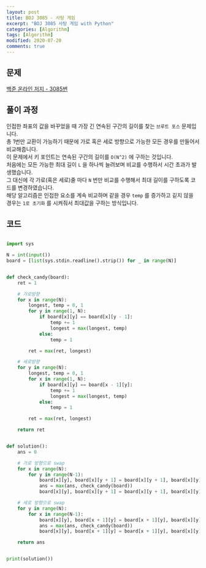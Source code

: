```yaml
---
layout: post
title: BOJ 3085 - 사탕 게임
excerpt: "BOJ 3085 사탕 게임 with Python"
categories: [Algorithm]
tags: [Algorithm]
modified: 2020-07-20
comments: true
---
```


## 문제
[백준 온라인 저지 - 3085번](https://www.acmicpc.net/problem/3085)


## 풀이 과정
인접한 좌표의 값을 바꾸었을 때 가장 긴 연속된 구간의 길이를 찾는 `브루트 포스` 문제입니다. <br>
총 1번만 교환이 가능하기 때문에 가로 혹은 세로 방향으로 가능한 모든 경우를 만들어서 비교해줍니다. <br>
이 문제에서 키 포인트는 연속된 구간의 길이를 `O(N^2)` 에 구하는 것입니다. <br>
처음에는 모든 가능한 최대 길이 `L` 을 하나씩 늘려보며 비교를 수행하서 시간 초과가 발생했습니다. <br>
그 대신에 각 가로(혹은 세로)줄 마다 `N` 번만 비교를 수행해서 최대 길이를 구하도록 코드를 변경하였습니다. <br>
해당 알고리즘은 인접한 요소를 계속 비교하며 같을 경우 `temp` 를 증가하고 깉지 않을 경우는 `1로 초기화` 를 시켜줘서 최대값을 구하는 방식입니다. <br>  


## 코드

~~~ python

import sys

N = int(input())
board = [list(sys.stdin.readline().strip()) for _ in range(N)]


def check_candy(board):
    ret = 1

    # 가로방향
    for x in range(N):
        longest, temp = 0, 1
        for y in range(1, N):
            if board[x][y] == board[x][y - 1]:
                temp += 1
                longest = max(longest, temp)
            else:
                temp = 1

        ret = max(ret, longest)

    # 세로방향
    for y in range(N):
        longest, temp = 0, 1
        for x in range(1, N):
            if board[x][y] == board[x - 1][y]:
                temp += 1
                longest = max(longest, temp)
            else:
                temp = 1

        ret = max(ret, longest)

    return ret


def solution():
    ans = 0

    # 가로 방향으로 swap
    for x in range(N):
        for y in range(N-1):
            board[x][y], board[x][y + 1] = board[x][y + 1], board[x][y]
            ans = max(ans, check_candy(board))
            board[x][y], board[x][y + 1] = board[x][y + 1], board[x][y]

    # 세로 방향으로 swap
    for y in range(N):
        for x in range(N-1):
            board[x][y], board[x + 1][y] = board[x + 1][y], board[x][y]
            ans = max(ans, check_candy(board))
            board[x][y], board[x + 1][y] = board[x + 1][y], board[x][y]

    return ans


print(solution())

~~~